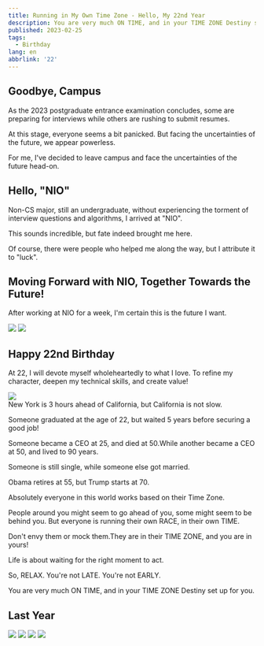 ```yaml
---
title: Running in My Own Time Zone - Hello, My 22nd Year
description: You are very much ON TIME, and in your TIME ZONE Destiny set up for you.
published: 2023-02-25
tags:
  - Birthday
lang: en
abbrlink: '22'
---
```


<div class="text-center">

<h2>Goodbye, Campus</h2>

<p>As the 2023 postgraduate entrance examination concludes, some are preparing for interviews while others are rushing to submit resumes.</p>
<p>
  At this stage, everyone seems a bit panicked. But facing the uncertainties of the future, we appear powerless.
</p>
<p>For me, I've decided to leave campus and face the uncertainties of the future head-on.</p>

<h2>Hello, "NIO"</h2>

<p>Non-CS major, still an undergraduate, without experiencing the torment of interview questions and algorithms, I arrived at "NIO".</p>
<p>This sounds incredible, but fate indeed brought me here.</p>
<p>Of course, there were people who helped me along the way, but I attribute it to "luck".</p>

<h2>Moving Forward with NIO, Together Towards the Future!</h2>

<p>After working at NIO for a week, I'm certain this is the future I want.</p>

<div class="flex flex-col items-center">
  <img
    class="w-[400px]"
    src="https://assets.guoqi.dev/images/202311250039201.webp"
  />
  <img
    class="w-[400px]"
    src="https://assets.guoqi.dev/images/202311250040895.webp"
  />
</div>

<h2>Happy 22nd Birthday</h2>

<p>
  At 22, I will devote myself wholeheartedly to what I love. To refine my character, deepen my technical skills, and create value!
</p>

</div>

<img class="w-full max-w-[800px]" src="https://assets.guoqi.dev/images/202311250041321.webp" />

 <div class="text-center">
  New York is 3 hours ahead of California, but California is not slow.

Someone graduated at the age of 22, but waited 5 years before securing a good job!

Someone became a CEO at 25, and died at 50.While another became a CEO at 50, and lived to 90 years.

Someone is still single, while someone else got married.

Obama retires at 55, but Trump starts at 70.

Absolutely everyone in this world works based on their Time Zone.

People around you might seem to go ahead of you, some might seem to be behind you. But everyone is running their own RACE, in their own TIME.

Don't envy them or mock them.They are in their TIME ZONE, and you are in yours!

Life is about waiting for the right moment to act.

So, RELAX. You're not LATE. You're not EARLY.

You are very much ON TIME, and in your TIME ZONE Destiny set up for you.

</div>

## Last Year

<div class="flex flex-col items-center">
  <img
    class="w-[400px]"
    src="https://assets.guoqi.dev/images/202311250003483.webp"
  />
  <img
    class="w-[400px]"
    src="https://assets.guoqi.dev/images/202311250002786.webp"
  />
  <img
    class="w-[400px]"
    src="https://assets.guoqi.dev/images/202311250002184.webp"
  />
  <img
    class="w-[400px]"
    src="https://assets.guoqi.dev/images/202311250002606.webp"
  />
</div>
